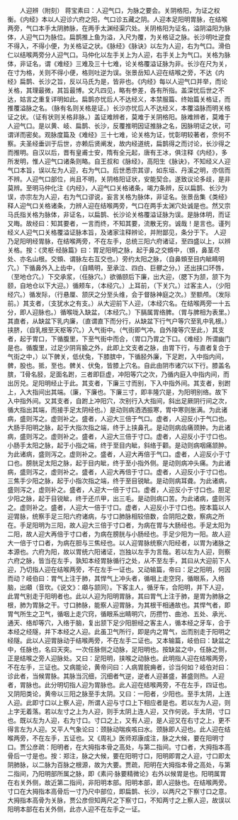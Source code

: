 <!-- { "loadSidebar": true } -->
　　人迎辨（附刻） 蒋宝素曰：人迎气口，为脉之要会。关阴格阳，为证之权衡。《内经》本以人迎诊六府之阳，气口诊五藏之阴。人迎本足阳明胃脉，在结喉两旁，气口本手太阴肺脉，在两手太渊经渠穴处。关阴格阳为证名，溢阴溢阳为脉体，人迎气口为脉位。扁鹊推上鱼为溢，入尺为覆，为关格证之脉。长沙明吐逆食不得入，不得小便，为关格证之状。《脉经》《脉诀》以左为人迎，右为气口。滑伯仁以结喉两旁分人迎气口。马仲化以左手关上为人迎，右手关上为气口。关格为脉体，非证名，谓《难经》三难及三十七难，论关格覆溢证脉为非。长沙在尺为关，在寸为格，关则不得小便，格则吐逆为误。张景岳知人迎在结喉之旁，不达《内经》扁鹊、长沙之旨，反以马氏为是，皆非也。《内经》每以人迎气口并举，而论关格，其理最微，其旨最博。文凡四见，略有参差，各有所指。盖深忧后世之不达，姑言之重复详明如此。扁鹊亦忧后人不达经义，本禁服篇、终始篇关格证，而推覆溢脉之名。（脉有名则关格是证。）长沙亦忧后人不达经义，本覆溢脉而明关格证之状。（证有状则关格非脉。）盖证难辨者，莫难于关阴格阳。脉难辨者，莫难于人迎气口。是以黄、岐、扁鹊、长沙，反覆推明因证推脉之名，因脉明证之状，可谓详而密矣。观脉度篇及《难经》三十七难，论关格为证，忧彰明较著者，奈何不察。夫圣经垂训于后世，亦赖后贤阐发，故内经道统，扁鹊得之而讨论，长沙得之而推明。自汉以后，晋有皇甫士安，隋有全元起，唐有王冰，俱注释《内经》，多所发明，惟人迎气口诸条则略。自王叔和《脉经》，高阳生《脉诀》，不知经义人迎气口本旨，误以左为人迎，右为气口。后世悉宗其谬，如东垣、丹溪之明，亦信而不辨。人迎气口部位，尚且不明，关阴格阳证状，安能契合。遂致议论多歧，是非莫辨。至明马仲化注《内经》，人迎气口关格诸条，竭力条辨，反以扁鹊、长沙为误，亦宗左为人迎，右为气口谬说，妄言关格为脉体，非证名。张景岳集《类经》释人迎气口关格诸条，力辨人迎在结喉两旁，气口在两手太渊穴处诚是也。然又宗马氏指关格为脉体，非证名，以扁鹊、长沙论关格覆溢证脉为误。是脉体明，而证又晦。故经曰：知其要者，一言而终，不知其要，流散无穷。诚哉！是言也。谨列经义人迎气口关格覆溢证脉本旨，及诸家注释辨论，并附鄙见，条分于下。 人迎乃足阳明经胃脉，在结喉两旁，不在左手，总统三阳六府诸证，至四盛以上，以辨关格。按：《灵枢·经脉篇》曰：胃足阳明之脉，起于鼻之交頞中，（頞，鼻茎尽处、亦名山根。交頞、谓脉左右互交也。）旁约太阳之脉，（自鼻頞至目内眦睛明穴。）下循鼻外入上齿中，（自睛明，至承泣、四白、巨髎之分。）还出挟口环唇，（至地仓穴。）下交承浆，（任脉穴。）欲循颐后下廉，出大迎，（腮下为颔，颔下为颐，自地仓以下大迎。）循颊车，（本经穴。）上耳前，（下关穴。）过客主人，（少阳经穴。）循发际，（行悬厘、颔厌之分至头维，会于督脉神庭之次。）至额颅。（发际前。）其支者，（支犹水之有支。）从大迎前下人迎，（本经穴名。在结喉两旁一十五分，即人迎脉也。）循喉咙入缺盆，（本经穴。）下膈属胃络脾。（胃与脾相为表里。）其直者，从缺盆下乳内廉，（直谓直下而分行，从缺盆下行气户等穴至乳中乳根。）挟脐，（自乳根至天枢等穴。）入气街中。（气街即气冲。自外陵等穴至此，）其支者，起于胃口，下循腹里，下至气街中而合，（胃口乃胃之下口。《难经》所谓幽门是也。循腹里，过足少阴肓腧之外，此即上文支者之脉，由胃下行，与直者复合于气街之中，）以下髀关，低伏兔，下膝膑中，下循胫外廉，下足跗，入中指内间，髀，股也。抵，至也。髀关、伏兔，皆膝上穴名。自此由阴市诸穴以下行。膝盖名膑，骨名胫，足面名跗，三者即巨虚，冲阳等穴之次，乃循内庭入中指内间，而出厉兑。足阳明经止于此。其支者，下廉三寸而别，下入中指外间。其支者，别跗上，入大指间出其端。（廉，下廉也。下廉三寸，即丰隆穴是，为阳明别络。故下入中指外间。又其支者，自跗上冲阳穴，次别行入大指间，斜出足厥阴行间之次，循大指出其端，而接手足太阴经也。）是动则病洒洒振寒，胃中寒则胀满。为此诸病，盛则泻之。虚则补之。盛者，人迎大三倍于气口。虚者，人迎反小于气口也。大肠手阳明之脉，起于大指次指之端，终于上挟鼻孔。是动则病齿痛颈肿。为此诸病，盛则泻之。虚则补之。盛者，人迎大三倍于寸口。虚者，人迎反小于寸口也。小肠手太阳之脉，起于小指之端，终于至目内眦，斜络于颧。是动则病咽痛颔肿。为此诸病，盛则泻之。虚则补之。盛者，人迎大再倍于气口。虚者，人迎反小于寸口也。膀胱足太阳之脉，起于目内眦，终于至小指外侧。是动则病冲头痛。为此诸病，盛则泻之，虚则补之。盛者，人迎大再倍于寸口。虚者，人迎反小于寸口也。三焦手少阳之脉，起于小指次指之端，终于至目锐眦。是动则病耳聋。为此诸病，盛则泻之，虚则补之。盛者，人迎大一倍于寸口。虚者，人迎反小于寸口也。胆足少阳之脉，起于目锐眦，终于还爪甲，出三毛。是动则病口苦。为此诸病，盛则泻之。虚则补之。盛者，人迎大一倍于寸口。虚者，人迎反小于寸口也。按本篇以人迎胃脉，统察手足三阳六府诸病，与寸口肺脉相较倍数，合阴阳之数，察病之所在。手足阳明为三阳，故人迎大三倍于寸口者，为病在胃与大肠经也。手足太阳为二阳，故人迎大再倍于寸口者，为病在膀胱与小肠经也。手足少阳为一阳。故人迎大一倍于寸口者，为病在胆与三焦经也。以人迎胃脉统察六阳经者，以胃为诸脉之本源也。六府为阳，故以胃统六阳诸证，岂独以左手为言哉。若以左为人迎，则察六府之脉，皆当在左手，孰知本经胃脉循行之处，从不至左手，其曰从大迎前下人迎，乃切指人迎在结喉两旁，不在左手一证也。又动输篇，帝曰：足之阳明，何因而动？岐伯曰：胃气上注于肺，其悍气上冲头者，循咽上走空窍，循眼系，入络脑，出顑（音坎。《说文》：顑与颔同）。下客主人，循牙车，合阳明，并下人迎，此胃气别走于阳明者也。此以人迎为阳明胃脉，其曰胃气上注于肺，是胃为肺脉之根，肺为胃脉之干。寸口肺脉，能察人迎胃脉，为其根干相通故也。其悍气者，即胃气所生之卫气，循咽上走穴窍，循眼系出睛明穴，历攒竹、曲池、五处、承光、通天、络却等穴，入络于脑，复出颔下足少阳胆经之客主人，循本经之牙车，合于本经之经隧，并下本经之人迎。此虽卫气所行，即是内之胃气，出而别走于阳明之经隧。此以人迎胃脉动于结喉两旁，不在左手二证也。又本输篇，岐伯曰：缺盆之中，任脉也，名曰天突。一次任脉侧之动脉，足阳明也。按缺盆之中，任脉之侧，正是结喉之旁人迎脉处。又曰：足阳明，挟喉之动脉也。此明指人迎在结喉两旁，不在左手，三证也。又病能论，黄帝问曰：人病胃脘痈者，诊当何如？岐伯对曰：诊此者，当候胃脉。其脉当沉细，沉细者气逆，逆者人迎甚盛，甚盛则热。人迎者，胃脉也。此分明切指人迎为胃脉也。此人迎在结喉两旁，不在左手，四证也。又阴阳类论，黄帝以三阳之脉至手太阴。又曰：一阳者，少阳也。至手太阴，上连人迎。此即寸口以上察人迎，所谓人迎与寸口上下相应者是也。若以左为人迎，则上字无着落。若以左寸之上为人迎，则手太阴上连人迎，又作何说。手太阴，寸口也。既以左为人迎，右为寸口。寸口之上，又有人迎，是人迎又在右寸之上，更不得言左为人迎。又平人气象论曰：颈脉动喘疾咳曰水。颈脉即人迎也。此人迎在结喉两旁，不在左手，五证也。又《周礼》医师郑康成注，脉之大候，要在阳明寸口。贾公彦疏：阳明者，在大拇指本骨之高处，与第二指间。寸口者，大拇指本高骨后一寸是也。按：郑注，脉之大候，要在阳明寸口，阳明即胃之人迎，寸口即太阴肺脉，以二脉为百脉之根源，故为大要。贾疏，阳明在大拇指本骨之高处，与第二指间，乃阳明部所属之脉，即《素问·脉要精微论》右外以候胃是也。阳明属胃在右关外侧，故近第二指间，非阳明本部。阳明本部，即人迎脉也。在结喉两旁。寸口在大拇指本高骨后一寸乃尺中部位，即扁鹊、长沙，以两尺之下察寸口之意。大拇指本高骨为关脉，贾公彦但知两尺之下察寸口，不知两寸之上察人迎，故误以阳明本部在右关外侧，此亦人迎不在左手之一证。

